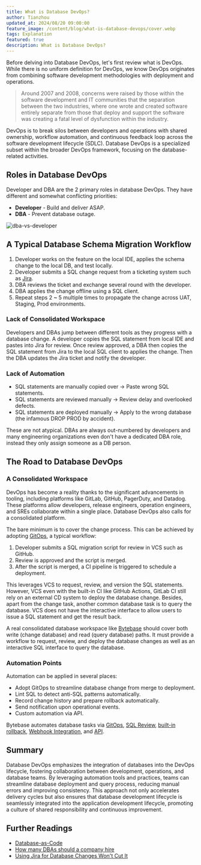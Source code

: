 ```yaml
---
title: What is Database DevOps?
author: Tianzhou
updated_at: 2024/08/20 09:00:00
feature_image: /content/blog/what-is-database-devops/cover.webp
tags: Explanation
featured: true
description: What is Database DevOps?
---
```


Before delving into Database DevOps, let's first review what is DevOps. While there is no uniform definition for
DevOps, we know DevOps originates from combining software development methodologies with deployment and operations.

> Around 2007 and 2008, concerns were raised by those within the software development and IT communities that the separation between the two industries, where one wrote and created software entirely separate from those that deploy and support the software was creating a fatal level of dysfunction within the industry.

DevOps is to break silos between developers and operations with shared ownership, workflow automation, and continuous feedback loop across the software development lifecycle (SDLC). Database DevOps is a specialized subset within the broader DevOps framework, focusing on the database-related activities.

## Roles in Database DevOps

Developer and DBA are the 2 primary roles in database DevOps. They have different and somewhat conflicting priorities:

- **Developer** - Build and deliver ASAP.
- **DBA** - Prevent database outage.

![dba-vs-developer](/content/blog/how-many-dbas-should-a-company-hire/freedom-control.webp)

## A Typical Database Schema Migration Workflow

1. Developer works on the feature on the local IDE, applies the schema change to the local DB, and test locally.
1. Developer submits a SQL change request from a ticketing system such as [Jira](/blog/use-jira-for-database-change/).
1. DBA reviews the ticket and exchange several round with the developer.
1. DBA applies the change offline using a SQL client.
1. Repeat steps 2 ~ 5 multiple times to propagate the change across UAT, Staging, Prod environments.

### Lack of Consolidated Workspace

Developers and DBAs jump between different tools as they progress with a database change. A developer copies the SQL statement from local IDE and pastes into Jira for review. Once review approved, a DBA then copies the SQL statement from Jira to the local SQL client to applies the change. Then the DBA updates the Jira ticket and notify the developer.

### Lack of Automation

- SQL statements are manually copied over -> Paste wrong SQL statements.
- SQL statements are reviewed manually -> Review delay and overlooked defects.
- SQL statements are deployed manually -> Apply to the wrong database (the infamous DROP PROD by accident).

These are not atypical. DBAs are always out-numbered by developers and many engineering organizations even don't have a dedicated DBA role, instead they only assign someone as a DB person.

## The Road to Database DevOps

### A Consolidated Workspace

DevOps has become a reality thanks to the significant advancements in tooling, including platforms like GitLab, GitHub, PagerDuty, and Datadog. These platforms allow developers, release engineers, operation engineers, and SREs collaborate within a single place. Database DevOps also calls for a consolidated platform.

The bare minimum is to cover the change process. This can be achieved by adopting [GitOps](/blog/database-as-code/), a typical workflow:

1. Developer submits a SQL migration script for review in VCS such as GitHub.
1. Review is approved and the script is merged.
1. After the script is merged, a CI pipeline is triggered to schedule a deployment.

This leverages VCS to request, review, and version the SQL statements. However, VCS even with the built-in CI like GitHub Actions, GitLab CI still rely on an external CD system to deploy the database change. Besides, apart from the change task, another common database task is to query the database. VCS does not have the interactive interface to allow users to issue a SQL statement and get the result back.

A real consolidated database workspace like [Bytebase](/docs/introduction/what-is-bytebase/) should cover both write (change database) and read (query database) paths. It must provide a workflow to request, review, and deploy the database changes as well as an interactive SQL interface to query the database.

### Automation Points

Automation can be applied in several places:

- Adopt GitOps to streamline database change from merge to deployment.
- Lint SQL to detect anti-SQL patterns automatically.
- Record change history and prepare rollback automatically.
- Send notification upon operational events.
- Custom automation via API.

<HintBlock type="info">

Bytebase automates database tasks via [GitOps](/docs/vcs-integration/overview/), [SQL Review](/docs/sql-review/overview/), [built-in rollback](/docs/change-database/rollback-data-changes/), [Webhook Integration](/docs/change-database/webhook/), and [API](/docs/api/overview/).

</HintBlock>

## Summary

Database DevOps emphasizes the integration of databases into the DevOps lifecycle, fostering collaboration between development, operations, and database teams. By leveraging automation tools and practices, teams can streamline database deployment and query process, reducing manual errors and improving consistency. This approach not only accelerates delivery cycles but also ensures that database development lifecycle is seamlessly integrated into the application development lifecycle, promoting a culture of shared responsibility and continuous improvement.

## Further Readings

- [Database-as-Code](/blog/database-as-code)
- [How many DBAs should a company hire](/blog/how-many-dbas-should-a-company-hire)
- [Using Jira for Database Changes Won't Cut It](/blog/use-jira-for-database-change)
